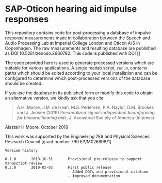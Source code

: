 # SAP-Oticon hearing aid impulse responses
This repository contains code for post-processing a database of impulse response measurements made in collaboration between the Speech and Audio Processing Lab at Imperial College London and Oticon A/S in Copenhagen. The raw measurements and resulting database are published as DOI 10.5281/zenodo.2660782. This code is published with DOI []

The code provided here is used to generate processed versions which are suitable for various applications. A single matlab script, `run.m`, contains paths which should be edited according to your local installation and can be configured to determine which post-processed versions of the database should be created.

If you use the database in its published form or modify this code to obtain an alternative version, we kindly ask that you cite

>A.H. Moore, J.M. de Haan, M.S. Pedersen, P.A. Naylor, D.M. Brookes and J. Jensen (2019) _Personalized signal-independent beamforming for binaural hearing aids_, J. Acoustical Society of America (In press)

Alastair H Moore, October 2018

This work was supported by the Engineering 789 and Physical Sciences Research Council [grant number 790 EP/M026698/1].

````
Version history

0.1.0       2018-10-31       Provisional pre-release to support manuscript review
0.2.0       2019-05-03       First public release
                             - Added DOIs and provisional citation
                             - Improved documentation

````